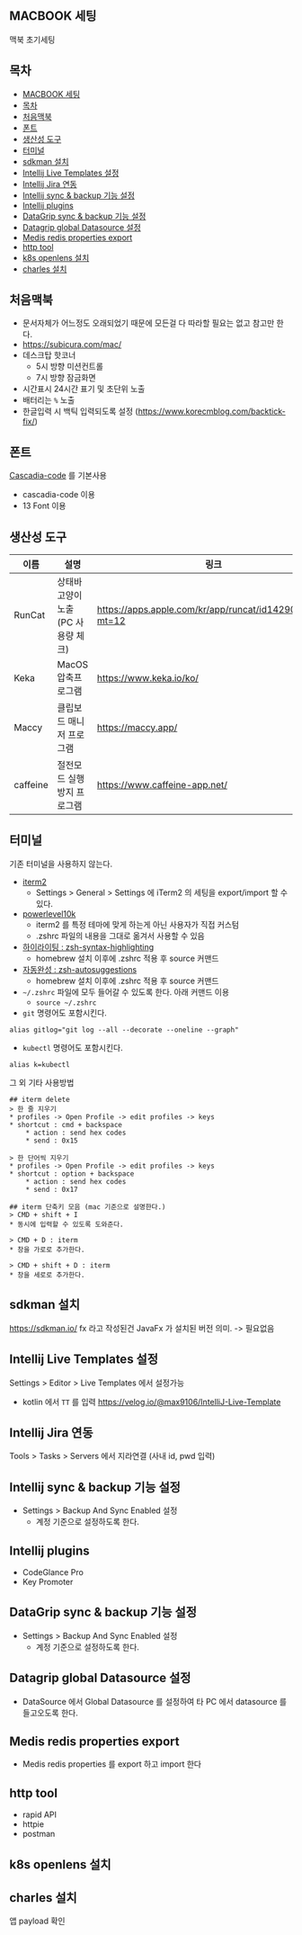 ## MACBOOK 세팅
맥북 초기세팅

## 목차
<!-- TOC -->
  * [MACBOOK 세팅](#macbook-세팅)
  * [목차](#목차)
  * [처음맥북](#처음맥북)
  * [폰트](#폰트)
  * [생산성 도구](#생산성-도구)
  * [터미널](#터미널)
  * [sdkman 설치](#sdkman-설치)
  * [Intellij Live Templates 설정](#intellij-live-templates-설정)
  * [Intellij Jira 연동](#intellij-jira-연동)
  * [Intellij sync & backup 기능 설정](#intellij-sync--backup-기능-설정)
  * [Intellij plugins](#intellij-plugins)
  * [DataGrip sync & backup 기능 설정](#datagrip-sync--backup-기능-설정)
  * [Datagrip global Datasource 설정](#datagrip-global-datasource-설정)
  * [Medis redis properties export](#medis-redis-properties-export)
  * [http tool](#http-tool-)
  * [k8s openlens 설치](#k8s-openlens-설치)
  * [charles 설치](#charles-설치)
<!-- TOC -->

## 처음맥북
* 문서자체가 어느정도 오래되었기 때문에 모든걸 다 따라할 필요는 없고 참고만 한다.
* https://subicura.com/mac/
* 데스크탑 핫코너
  * 5시 방향 미션컨트롤
  * 7시 방향 잠금화면
* 시간표시 24시간 표기 및 초단위 노출
* 배터리는 `%` 노출
* 한글입력 시 백틱 입력되도록 설정 (https://www.korecmblog.com/backtick-fix/)

## 폰트
[Cascadia-code](https://github.com/microsoft/cascadia-code) 를 기본사용
- cascadia-code 이용
- 13 Font 이용

## 생산성 도구
| 이름       | 설명                     | 링크 |
|----------|------------------------|----|
| RunCat   | 상태바 고양이 노출 (PC 사용량 체크) | https://apps.apple.com/kr/app/runcat/id1429033973?mt=12   |
| Keka     | MacOS 압축프로그램           |  https://www.keka.io/ko/  |
| Maccy    | 클립보드 매니저 프로그램          |  https://maccy.app/  |
| caffeine | 절전모드 실행방지 프로그램         | https://www.caffeine-app.net/ |



## 터미널
기존 터미널을 사용하지 않는다.
- [iterm2](https://iterm2.com/index.html)
  - Settings > General > Settings 에 iTerm2 의 세팅을 export/import 할 수 있다.
- [powerlevel10k](https://github.com/romkatv/powerlevel10k)
  - iterm2 를 특정 테마에 맞게 하는게 아닌 사용자가 직접 커스텀
  - .zshrc 파일의 내용을 그대로 옮겨서 사용할 수 있음
- [하이라이팅 : zsh-syntax-highlighting](https://github.com/zsh-users/zsh-syntax-highlighting)
  - homebrew 설치 이후에 .zshrc 적용 후 source 커맨드
- [자동완성 : zsh-autosuggestions](https://github.com/zsh-users/zsh-autosuggestions)
  - homebrew 설치 이후에 .zshrc 적용 후 source 커맨드
- `~/.zshrc` 파일에 모두 들어갈 수 있도록 한다. 아래 커맨드 이용
  - `source ~/.zshrc`
- `git` 명령어도 포함시킨다.
```text
alias gitlog="git log --all --decorate --oneline --graph"
```
- `kubectl` 명령어도 포함시킨다.
```text
alias k=kubectl
```

그 외 기타 사용방법
```text
## iterm delete 
> 한 줄 지우기
* profiles -> Open Profile -> edit profiles -> keys
* shortcut : cmd + backspace
    * action : send hex codes 
    * send : 0x15

> 한 단어씩 지우기 
* profiles -> Open Profile -> edit profiles -> keys
* shortcut : option + backspace
    * action : send hex codes 
    * send : 0x17

## iterm 단축키 모음 (mac 기준으로 설명한다.)
> CMD + shift + I 
* 동시에 입력할 수 있도록 도와준다.

> CMD + D : iterm 
* 창을 가로로 추가한다.

> CMD + shift + D : iterm 
* 창을 세로로 추가한다.
```


## sdkman 설치
https://sdkman.io/
fx 라고 작성된건 JavaFx 가 설치된 버전 의미. -> 필요없음


## Intellij Live Templates 설정
Settings > Editor > Live Templates 에서 설정가능
* kotlin 에서 `TT` 를 입력
https://velog.io/@max9106/IntelliJ-Live-Template

## Intellij Jira 연동
Tools > Tasks > Servers 에서 지라연결 (사내 id, pwd 입력)

## Intellij sync & backup 기능 설정
* Settings > Backup And Sync Enabled 설정
  * 계정 기준으로 설정하도록 한다.

## Intellij plugins
* CodeGlance Pro
* Key Promoter

## DataGrip sync & backup 기능 설정
* Settings > Backup And Sync Enabled 설정
  * 계정 기준으로 설정하도록 한다.

## Datagrip global Datasource 설정
* DataSource 에서 Global Datasource 를 설정하여 타 PC 에서 datasource 를 들고오도록 한다.

## Medis redis properties export
* Medis redis properties 를 export 하고 import 한다

## http tool 
* rapid API
* httpie
* postman

## k8s openlens 설치

## charles 설치
앱 payload 확인